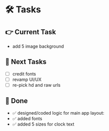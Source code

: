 # 🛠️ Tasks  

## 👉 Current Task    
+ add 5 image background

## 🙌 Next Tasks  
- [ ] credit fonts
- [ ] revamp UI/UX
- [ ] re-pick hd and raw urls

## 🎉 Done  
- ✅ designed/coded logic for main app layout:
- ✅ added fonts
- ✅ added 5 sizes for clock text
